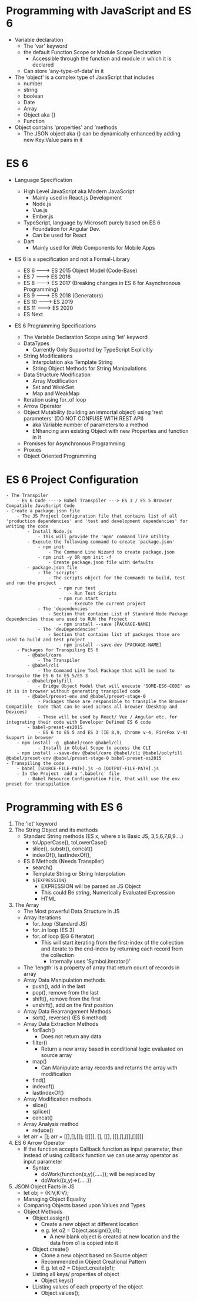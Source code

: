 # Programming with JavaScript and ES 6

- Variable declaration
    - The 'var' keyword
    - the default Function Scope or Module Scope Declaration
        - Accessible through the function and module in which it is declared
    - Can store 'any-type-of-data' in it
- The 'object' is a complex type of JavaScript that includes
    - number
    - string
    - boolean
    - Date
    - Array
    - Object aka {}
    - Function        
- Object contains 'properties' and 'methods 
    - The JSON object aka {} can be dynamically enhanced by adding new Key:Value pairs in it
# ES 6
- Language Specification    
    - High Level JavaScript aka Modern JavaScript
        - Mainly used in React.js Development
        - Node.js
        - Vue.js
        - Ember.js      
    - TypeScript, language by Microsoft purely based on ES 6
        - Foundation for Angular Dev.
        - Can be used for React
    - Dart
        - Mainly used for Web Components for Mobile Apps    
- ES 6 is a specification and not a Formal-Library
    - ES 6 ---> ES 2015 Object Model (Code-Base)
    - ES 7 ---> ES 2016
    - ES 8 ---> ES 2017 (Breaking changes in ES 6 for Asynchronous Programming)         
    - ES 9 ---> ES 2018 (Generators)
    - ES 10 ---> ES 2019
    - ES 11 ---> ES 2020
    - ES Next
    
- ES 6 Programming Specifications
    - The Variable Declaration Scope using 'let' keyword
    - DataTypes
        - Currently Only Supported by TypeScript Explicitly
    - String Modifications
        - Interpolation aka Template String
        - String Object Methods for String Manipulations
    - Data Structure Modification
        - Array Modification
        - Set and WeakSet
        - Map and WeakMap 
    - Iteration using for..of loop
    - Arrow Operator
    - Object Mutability (building an immortal object) using 'rest parameters' (DO NOT CONFUSE WITH REST API)  
        - aka Variable number of parameters to a method
        - ENhancing ann existing Object with new Properties and function in it
    - Promises for Asynchronous Programming
    - Proxies
    - Object Oriented Programming          
# ES 6 Project Configuration
    - The Transpiler
        - ES 6 Code ----> Babel Transpiler ---> ES 3 / ES 5 Browser Compatible JavaScript Code
    - Create a package.json file
        - The JS Project Configuration file that contains list of all 'production dependencies' and 'test and development dependencies' for writing the code
            - Install Node.js
                - This will provide the 'npm' command line utility     
            - Execute the following command to create 'package.json'
                - npm init
                    - The Command Line Wizard to create package.json
                - npm init -y OR npm init -f
                    - Create package.json file with defaults
            - package.json file
                - The 'scripts'
                    - The scripts object for the Commands to build, test and run the project
                        - npm run test
                            - Run Test Scripts
                        - npm run start
                            - Execute the current project
                - The 'dependencies'
                    - Section that contains List of Standard Node Package dependencies those are used to RUN the Project
                        - npm install --save [PACKAGE-NAME]
                - The 'devDependencies'
                    - Section that contains list of packages those are used to build and test project
                        - npm install --save-dev [PACKAGE-NAME]                                         
        - Packages for Transpiling ES 6
            - @babel/core
                - The Transpiler
            - @babel/cli
                - The Command Line Tool Package that will be sued to transpile the ES 6 to ES 5/ES 3
            - @babel/polyfill
                - Bridge Object Model that will execute 'SOME-ES6-CODE' as it is in browser without generating transpiled code
            - @babel/preset-env and @babel/preset-stage-0
                - Packages those are responsible to transpile the Browser Compatible  Code that can be used across all browser (Desktop and Devices)
                - These will be used by React/ Vue / Angular etc. for integrating their code with Developer Defined ES 6 code   
            - babel-preset-es2015
                - ES 6 to ES 5 and ES 3 (IE 8,9, Chrome v-4, FireFox V-4) Support in browser    
        - npm install -g  @babel/core @babel/cli
                - Install in Global Scope to access the CLI
        - npm install --save-dev @babel/core @babel/cli @babel/polyfill @babel/preset-env @babel/preset-stage-0 babel-preset-es2015
    - Transpiling the code 
        - babel [SOURCE-FILE-PATH].js -o [OUTPUT-FILE-PATH].js
        - In the Project  add a '.babelrc' file
            - Babel Resource Configuration File, that will use the env preset for transpilation
# Programming with ES 6
1. The 'let' keyword
2. The String Object and its methods
    - Standard String methods (ES x, where x is Basic JS, 3,5,6,7,8,9....)
        - toUpperCase(), toLowerCase()
        - slice(), substr(), concat()
        - indexOf(), lastIndexOf(),
    - ES 6 Methods (Needs Transpiler)
        - search()
        - Template String or String Interpolation
        - `${EXPRESSION}`
            - EXPRESSION will be parsed as JS Object
            - This could Be string, Numerically Evaluated Expression
            - HTML
3. The Array
    - The Most powerful Data Structure in JS 
    - Array Iterations
        - for..loop (Standard JS)
        - for..in loop (ES 3)
        - for..of loop (EG 6 Iterator)
            - This will start iterating from the first-index of the collection and iterate to the end-index by returning each record from the collection    
                - Internally uses 'Symbol.iterator()'
    - The 'length' is a property of array that return count of records in array    
    - Array Data Manipulation methods
        - push(), add in the last
        - pop(), remove from the last
        - shift(), remove from the first 
        - unshift(), add on the first position
    - Array Data Rearrangement Methods
        - sort(), reverse() (ES 6 method)
    - Array Data Extraction Methods
        - forEach()
            - Does not return any data 
        - filter()
            - Return a new array based in conditional logic evaluated on source array
        - map()
            - Can Manipulate array records and returns the array with modification
        - find()
        - indexof()
        - lastIndexOf()   
    - Array Modification methods
        - slice()
        - splice()
        - concat()        
    - Array Analysis method
        - reduce()
    - let arr = []; arr = [[],[],[]]; [[[]], [], [[], [[],[],[[],[]]]]]
4. ES 6 Arrow Operator
    - If the function accepts Callback function as input parameter, then instead of using callback function we can use array operator as input parameter
        - Syntax
            - doWork(function(x,y){.....}); will be replaced by
            - doWork((x,y)=>{.....})    
5. JSON Object Facts in JS
    - let obj = {K:V,K:V};
    - Managing Object Equality
    - Comparing Objects based upon Values and Types
    - Object Methods
        - Object.assign()
            - Create a new object at different location 
            - e.g. let o2 = Object.assign({},o1);
                - A new blank object is created at new location and the data from o1 is copied into it
        - Object.create()
            - Clone a new object based on Source object
            - Recommended in Object Creational Pattern  
            - E.g.
                let o2 = Object.create(o1);
        - Listing all keys/ properties of object
            - Object.keys()
        - LListing values of each property of the object
            - Object.values();                     

